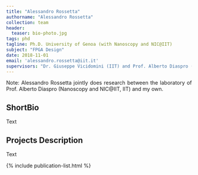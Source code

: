 ```yaml
---
title: "Alessandro Rossetta"
authorname: "Alessandro Rossetta"
collection: team
header:
  teaser: bio-photo.jpg
tags: phd
tagline: Ph.D. University of Genoa (with Nanoscopy and NIC@IIT)
subject: "FPGA Design"
date: 2018-11-01
email: 'alessandro.rossetta@iit.it'
supervisors: "Dr. Giuseppe Vicidomini (IIT) and Prof. Alberto Diaspro (IIT)"
---
```


<p align= "justify">
Note: Alessandro Rossetta jointly does research between the laboratory of Prof. Alberto Diaspro (Nanoscopy and NIC@IIT, IIT) and my own.

<h2>ShortBio</h2>
Text

<h2>Projects Description</h2>
Text

<!---{% include author-research-themes.html %}--->
<!---{% include team-member-collaborators.html %}--->
{% include publication-list.html %}

